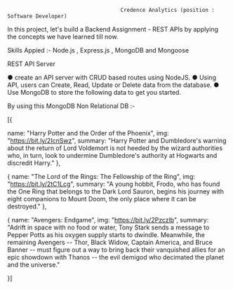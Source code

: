 
                                        Credence Analytics (position : Software Developer)

In this project, let's build a Backend Assignment - REST APIs by applying the concepts we have learned till now.

Skills Appied :- Node.js , Express.js , MongoDB and Mongoose 

REST API Server 

● create an API server with CRUD based routes using NodeJS.
● Using API, users can Create, Read, Update or Delete data from the database.
● Use MongoDB to store the following data to get you started.

By using this MongoDB Non Relational DB :- 

[{

name: "Harry Potter and the Order of the Phoenix",
img: "https://bit.ly/2IcnSwz",
summary: "Harry Potter and Dumbledore's warning about the return of
Lord Voldemort is not heeded by the wizard authorities who, in turn, look to
undermine Dumbledore's authority at Hogwarts and discredit Harry."
}, 

{
name: "The Lord of the Rings: The Fellowship of the Ring",
img: "https://bit.ly/2tC1Lcg",
summary: "A young hobbit, Frodo, who has found the One Ring that
belongs to the Dark Lord Sauron, begins his journey with eight companions to
Mount Doom, the only place where it can be destroyed."
},

{
name: "Avengers: Endgame",
img: "https://bit.ly/2Pzczlb",
summary: "Adrift in space with no food or water, Tony Stark sends a
message to Pepper Potts as his oxygen supply starts to dwindle. Meanwhile, the
remaining Avengers -- Thor, Black Widow, Captain America, and Bruce Banner --
must figure out a way to bring back their vanquished allies for an epic showdown
with Thanos -- the evil demigod who decimated the planet and the universe." 

}]
